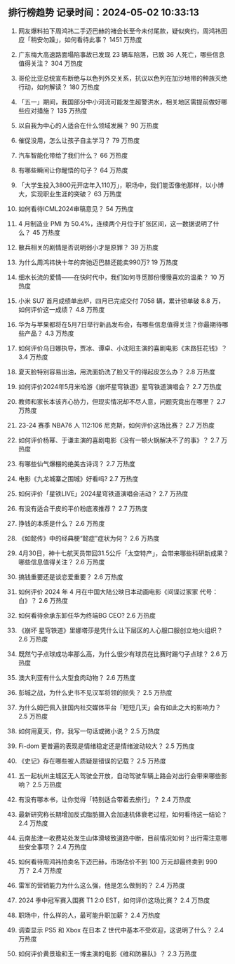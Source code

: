 
## 排行榜趋势 记录时间：2024-05-02 10:33:13
  
  1. 网友爆料拍下周鸿祎二手迈巴赫的褚会长至今未付尾款，疑似爽约，周鸿祎回应「稍安勿躁」，如何看待此事？ 1451 万热度
    
  2. 广东梅大高速路面塌陷事故已发现 23 辆车陷落，已致 36 人死亡，哪些信息值得关注？ 304 万热度
    
  3. 哥伦比亚总统宣布断绝与以色列外交关系，抗议以色列在加沙地带的种族灭绝行动，如何解读？ 180 万热度
    
  4. 「五一」期间，我国部分中小河流可能发生超警洪水，相关地区需提前做好哪些应对措施？ 135 万热度
    
  5. 以自我为中心的人适合在什么领域发展？ 90 万热度
    
  6. 催促没用，怎么让孩子自主学习？ 79 万热度
    
  7. 汽车智能化带给了我们什么？ 66 万热度
    
  8. 有哪些瞬间让你醒悟的句子？ 64 万热度
    
  9. 「大学生投入3800元开店年入110万」，职场中，我们能否像他那样，以小博大，实现职业生涯的突破？ 63 万热度
    
  10. 如何看待ICML2024审稿意见？ 54 万热度
    
  11. 4 月制造业 PMI 为 50.4%，连续两个月位于扩张区间，这一数据说明了什么？ 45 万热度
    
  12. 散兵相关的剧情是否说明弱小才是原罪？ 39 万热度
    
  13. 为什么周鸿祎快十年的奔驰迈巴赫还能卖990万? 19 万热度
    
  14. 细水长流的爱情——在快时代中，我们如何寻觅那份慢慢喜欢的温柔？ 10 万热度
    
  15. 小米 SU7 首月成绩单出炉，四月已完成交付 7058 辆，累计锁单破 8.8 万，如何评价这一成绩？ 4.8 万热度
    
  16. 华为与苹果都将在5月7日举行新品发布会，有哪些信息值得关注？你最期待哪些产品？ 4.3 万热度
    
  17. 如何评价乌日娜执导，贾冰、谭卓、小沈阳主演的喜剧电影《末路狂花钱》？ 3.4 万热度
    
  18. 夏天脸特别容易出油，用洗面奶洗了脸又干的得起皮怎么办？ 2.8 万热度
    
  19. 如何评价2024年5月米哈游《崩坏星穹铁道》星穹铁道演唱会？ 2.7 万热度
    
  20. 教师和家长本该齐心协力，但现实情况却不尽人意，问题究竟出在哪里？ 2.7 万热度
    
  21. 23-24 赛季 NBA76 人 112:106 尼克斯，如何评价这场比赛？ 2.7 万热度
    
  22. 如何评价杨幂、于谦主演的喜剧电影《没有一顿火锅解决不了的事》？ 2.7 万热度
    
  23. 有哪些仙气爆棚的绝美古诗词？ 2.7 万热度
    
  24. 电影《九龙城寨之围城》好看吗? 2.7 万热度
    
  25. 如何评价「星铁LIVE」2024星穹铁道演唱会活动？ 2.7 万热度
    
  26. 有没有适合干皮的平价粉底液推荐？ 2.7 万热度
    
  27. 挣钱的本质是什么？ 2.6 万热度
    
  28. 《如懿传》中的经典梗“懿症”症状为何？ 2.6 万热度
    
  29. 4月30日，神十七航天员带回31.5公斤「太空特产」，会带来哪些科研新成果？哪些信息值得关注？ 2.6 万热度
    
  30. 搞钱重要还是谈恋爱重要？ 2.6 万热度
    
  31. 如何评价 2024 年 4 月在中国大陆公映日本动画电影《间谍过家家 代号：白》？ 2.6 万热度
    
  32. 如何看待余承东卸任华为终端BG CEO? 2.6 万热度
    
  33. 《崩坏 星穹铁道》里娜塔莎是凭什么让下层区的人心服口服创立地火组织？ 2.6 万热度
    
  34. 既然勺子点球成功率那么高，为什么很少有球员在比赛时踢勺子点球？ 2.6 万热度
    
  35. 澳大利亚有什么大型食肉动物？ 2.6 万热度
    
  36. 彭城之战，为什么史书不见汉军将领的损失？ 2.5 万热度
    
  37. 为什么姆巴佩入驻国内社交媒体平台「短短几天」会有如此之大的影响力？ 2.5 万热度
    
  38. 如何用夏天，你，我写一句话或微小说？ 2.5 万热度
    
  39. Fi-dom 更普遍的表现是情绪稳定还是情绪波动较大？ 2.5 万热度
    
  40. 《史记》存在哪些被人质疑是错误的记载？ 2.5 万热度
    
  41. 五一起杭州主城区无人驾驶全开放，自动驾驶车辆上路会对出行会带来哪些影响？ 2.5 万热度
    
  42. 有没有哪本书，让你觉得「特别适合带着去旅行」？ 2.4 万热度
    
  43. 最新研究称长期增加反式脂肪摄入会加速机体衰老过程，如何看待这一结论？ 2.4 万热度
    
  44. 云南盐津一收费站处发生山体滑坡致道路中断，目前情况如何？出行需注意哪些安全事项？ 2.4 万热度
    
  45. 如何看待周鸿祎拍卖名下迈巴赫，市场估价不到 100 万元却最终卖到 990 万？ 2.4 万热度
    
  46. 雷军的营销能力为什么这么强，他是怎么做到的？ 2.4 万热度
    
  47. 2024 季中冠军赛入围赛 T1 2:0 EST，如何评价这场比赛？ 2.4 万热度
    
  48. 职场中，什么样的人，最可能升职加薪？ 2.4 万热度
    
  49. 调查显示 PS5 和 Xbox 在日本 Z 世代中基本不受欢迎，这说明了什么？ 2.4 万热度
    
  50. 如何评价黄景瑜和王一博主演的电影《维和防暴队》？ 2.3 万热度
    